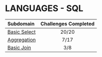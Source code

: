 # LANGUAGES - SQL

| Subdomain | Challenges Completed |
| :--- | :---: |
| [Basic Select](basic-select/README.md) | 20/20 |
| [Aggregation](aggregation/README.md) | 7/17 |
| [Basic Join](basic-join/README.md) | 3/8 |
